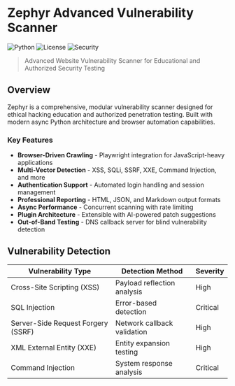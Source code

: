 # Zephyr Advanced Vulnerability Scanner

![Python](https://img.shields.io/badge/Python-3.8+-blue.svg)
![License](https://img.shields.io/badge/License-MIT-green.svg)
![Security](https://img.shields.io/badge/Security-Ethical%20Hacking-red.svg)

> Advanced Website Vulnerability Scanner for Educational and Authorized Security Testing

## Overview

Zephyr is a comprehensive, modular vulnerability scanner designed for ethical hacking education and authorized penetration testing. Built with modern async Python architecture and browser automation capabilities.

### Key Features

- **Browser-Driven Crawling** - Playwright integration for JavaScript-heavy applications
- **Multi-Vector Detection** - XSS, SQLi, SSRF, XXE, Command Injection, and more
- **Authentication Support** - Automated login handling and session management  
- **Professional Reporting** - HTML, JSON, and Markdown output formats
- **Async Performance** - Concurrent scanning with rate limiting
- **Plugin Architecture** - Extensible with AI-powered patch suggestions
- **Out-of-Band Testing** - DNS callback server for blind vulnerability detection

## Vulnerability Detection

| Vulnerability Type | Detection Method | Severity |
|-------------------|------------------|----------|
| Cross-Site Scripting (XSS) | Payload reflection analysis | High |
| SQL Injection | Error-based detection | Critical |
| Server-Side Request Forgery (SSRF) | Network callback validation | High |
| XML External Entity (XXE) | Entity expansion testing | High |
| Command Injection | System response analysis | Critical |
